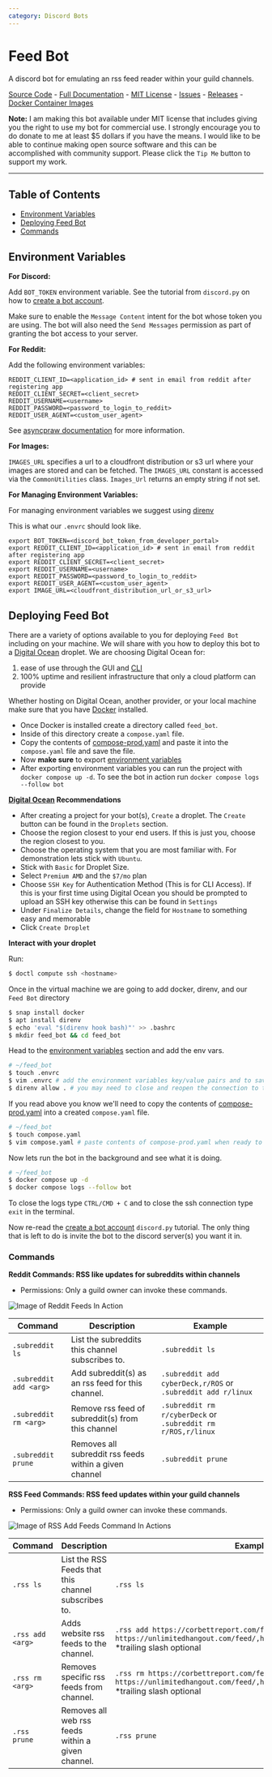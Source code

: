 ```yaml
---
category: Discord Bots
---
```

# Feed Bot
A discord bot for emulating an rss feed reader within your guild channels.

[Source Code](https://github.com/Audiosutras/feed_bot)
    - [Full Documentation](https://github.com/Audiosutras/feed_bot/blob/main/README.md)
    - [MIT License](https://github.com/Audiosutras/feed_bot/blob/main/MIT-LICENSE.txt)
    - [Issues](https://github.com/Audiosutras/feed_bot/issues)
    - [Releases](https://github.com/Audiosutras/feed_bot/releases)
    - [Docker Container Images](https://github.com/Audiosutras/feed_bot/pkgs/container/feed_bot)

**Note:** I am making this bot available under MIT license that includes giving you the right to use my bot for commercial use. I strongly encourage you to do donate to me at least $5 dollars if 
you have the means. I would like to be able to continue making open source software and this can be 
accomplished with community support. Please click the `Tip Me` button to support my work.

---

## Table of Contents
- [Environment Variables](#environment-variables)
- [Deploying Feed Bot](#deploying-feed-bot)
- [Commands](#commands)

## Environment Variables
**For Discord:**

Add `BOT_TOKEN` environment variable. See the tutorial from `discord.py` on how to [create a bot account](https://discordpy.readthedocs.io/en/stable/discord.html?highlight=creating%20bot%20account).

Make sure to enable the `Message Content` intent for the bot whose token you are using. The bot will also need the `Send Messages` permission as part of granting the bot access to your server.

**For Reddit:**

Add the following environment variables:
```env
REDDIT_CLIENT_ID=<application_id> # sent in email from reddit after registering app
REDDIT_CLIENT_SECRET=<client_secret>
REDDIT_USERNAME=<username>
REDDIT_PASSWORD=<password_to_login_to_reddit>
REDDIT_USER_AGENT=<custom_user_agent>
```
See [asyncpraw documentation](https://asyncpraw.readthedocs.io/en/latest/getting_started/authentication.html) for more information.


**For Images:**

`IMAGES_URL` specifies a url to a cloudfront distribution or s3 url where your images are stored and can be fetched. The `IMAGES_URL` constant is accessed via the `CommonUtilities` class. `Images_Url` returns an empty string if not set.

**For Managing Environment Variables:**

For managing environment variables we suggest using [direnv](https://direnv.net/docs/installation.html)

This is what our `.envrc` should look like.
```envrc
export BOT_TOKEN=<discord_bot_token_from_developer_portal>
export REDDIT_CLIENT_ID=<application_id> # sent in email from reddit after registering app
export REDDIT_CLIENT_SECRET=<client_secret>
export REDDIT_USERNAME=<username>
export REDDIT_PASSWORD=<password_to_login_to_reddit>
export REDDIT_USER_AGENT=<custom_user_agent>
export IMAGE_URL=<cloudfront_distribution_url_or_s3_url>
```

## Deploying Feed Bot

There are a variety of options available to you for deploying `Feed Bot` including on your machine. We will share with you how to deploy this bot to a [Digital Ocean](https://m.do.co/c/b82b00e77afc) droplet. We are choosing Digital Ocean for:
1) ease of use through the GUI and [CLI](https://docs.digitalocean.com/reference/doctl/)
2) 100% uptime and resilient infrastructure that only a cloud platform can provide

Whether hosting on Digital Ocean, another provider, or your local machine make sure that you have [Docker](https://docs.docker.com/) installed.
- Once Docker is installed create a directory called `feed_bot`.
- Inside of this directory create a `compose.yaml` file.
- Copy the contents of [compose-prod.yaml](https://github.com/Audiosutras/feed_bot/blob/main/compose-prod.yaml) and paste it into the `compose.yaml` file and save the file.
- Now **make sure** to export [environment variables](#environment-variables)
- After exporting environment variables you can run the project with `docker compose up -d`. To see the bot in action run `docker compose logs --follow bot`

**[Digital Ocean](https://m.do.co/c/b82b00e77afc) Recommendations**

- After creating a project for your bot(s), `Create` a droplet. The `Create` button can be found in the `Droplets` section.
- Choose the region closest to your end users. If this is just you, choose the region closest to you.
- Choose the operating system that you are most familiar with. For demonstration lets stick with `Ubuntu`.
- Stick with `Basic` for Droplet Size.
- Select `Premium AMD` and the `$7/mo` plan
- Choose `SSH Key` for Authentication Method (This is for CLI Access). If this is your first time using Digital Ocean you should be prompted to upload an SSH key otherwise this can be found in `Settings`
- Under `Finalize Details`, change the field for `Hostname` to something easy and memorable
- Click `Create Droplet`

**Interact with your droplet**

Run:
```bash
$ doctl compute ssh <hostname>
```
Once in the virtual machine we are going to add docker, direnv, and our `Feed Bot` directory

```bash
$ snap install docker
$ apt install direnv
$ echo 'eval "$(direnv hook bash)"' >> .bashrc
$ mkdir feed_bot && cd feed_bot
```

Head to the [environment variables](#environment-variables) section and add the env vars.

```bash
# ~/feed_bot
$ touch .envrc
$ vim .envrc # add the environment variables key/value pairs and to save (:wq + ENTER)
$ direnv allow . # you may need to close and reopen the connection to the droplet for direnv to be functional
```

If you read above you know we'll need to copy the contents of [compose-prod.yaml](https://github.com/Audiosutras/feed_bot/blob/main/compose-prod.yaml) into a created `compose.yaml` file.

```bash
# ~/feed_bot
$ touch compose.yaml
$ vim compose.yaml # paste contents of compose-prod.yaml when ready to save do (:wq + ENTER)
```

Now lets run the bot in the background and see what it is doing.
```bash
# ~/feed_bot
$ docker compose up -d
$ docker compose logs --follow bot
```

To close the logs type `CTRL/CMD + C` and to close the ssh connection type `exit` in the terminal.

Now re-read the [create a bot account](https://discordpy.readthedocs.io/en/stable/discord.html?highlight=creating%20bot%20account) `discord.py` tutorial. The only thing that is left to do is invite the bot to the discord server(s) you want it in.

### Commands

**Reddit Commands: RSS like updates for subreddits within channels**
- Permissions: Only a guild owner can invoke these commands.

![Image of Reddit Feeds In Action](assets/images/reddit-rss-screenshot.png)

| Command  | Description  |  Example  |
|----------|--------------|-----------|
| `.subreddit ls` | List the subreddits this channel subscribes to. | `.subreddit ls` |
| `.subreddit add <arg>` | Add subreddit(s) as an rss feed for this channel. | `.subreddit add cyberDeck,r/ROS` or `.subreddit add r/linux`|
| `.subreddit rm <arg>` | Remove rss feed of subreddit(s) from this channel | `.subreddit rm r/cyberDeck` or `.subreddit rm r/ROS,r/linux` |
| `.subreddit prune` | Removes all subreddit rss feeds within a given channel | `.subreddit prune` |

**RSS Feed Commands: RSS feed updates within your guild channels**
- Permissions: Only a guild owner can invoke these commands.

![Image of RSS Add Feeds Command In Actions](assets/images/rss-add-command.png)

| Command | Description | Example |
|---------|-------------|---------|
| `.rss ls` | List the RSS Feeds that this channel subscribes to. | `.rss ls` |
| `.rss add <arg>` | Adds website rss feeds to the channel. | `.rss add https://corbettreport.com/feed` or `.rss add https://unlimitedhangout.com/feed/,https://corbettreport.com/feed/` *trailing slash optional|
| `.rss rm <arg>` | Removes specific rss feeds from channel. | `.rss rm https://corbettreport.com/feed` or `.rss rm https://unlimitedhangout.com/feed/,https://corbettreport.com/feed/` *trailing slash optional |
| `.rss prune` | Removes all web rss feeds within a given channel. | `.rss prune` |
